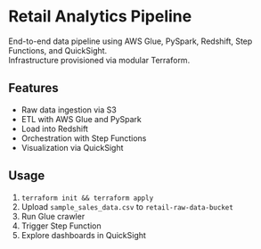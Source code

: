 # Retail Analytics Pipeline

End-to-end data pipeline using AWS Glue, PySpark, Redshift, Step Functions, and QuickSight.  
Infrastructure provisioned via modular Terraform.

## Features
- Raw data ingestion via S3
- ETL with AWS Glue and PySpark
- Load into Redshift
- Orchestration with Step Functions
- Visualization via QuickSight

## Usage
1. `terraform init && terraform apply`
2. Upload `sample_sales_data.csv` to `retail-raw-data-bucket`
3. Run Glue crawler
4. Trigger Step Function
5. Explore dashboards in QuickSight
